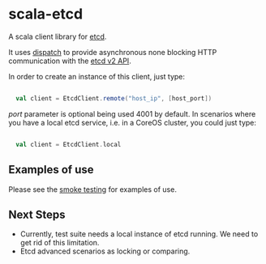 scala-etcd
==========

A scala client library for [etcd].

It uses [dispatch] to provide asynchronous none blocking HTTP communication with the [etcd v2 API].

In order to create an instance of this client, just type:

```Scala

  val client = EtcdClient.remote("host_ip", [host_port])

```

*port* parameter is optional being used 4001 by default. In scenarios where you have a local etcd service, i.e. in a
CoreOS cluster, you could just type:

```Scala

  val client = EtcdClient.local

```

## Examples of use

Please see the [smoke testing] for examples of use.

## Next Steps

* Currently, test suite needs a local instance of etcd running. We need to get rid of this limitation.
* Etcd advanced scenarios as locking or comparing.

[etcd]: https://coreos.com/docs/distributed-configuration/getting-started-with-etcd
[dispatch]: http://dispatch.databinder.net/Dispatch.html
[etcd v2 API]: https://coreos.com/docs/distributed-configuration/etcd-api/
[smoke testing]: https://github.com/Tecsisa/scala-etcd/blob/master/src/test/scala/com/tecsisa/etcd/EtcdSmokeTest.scala

